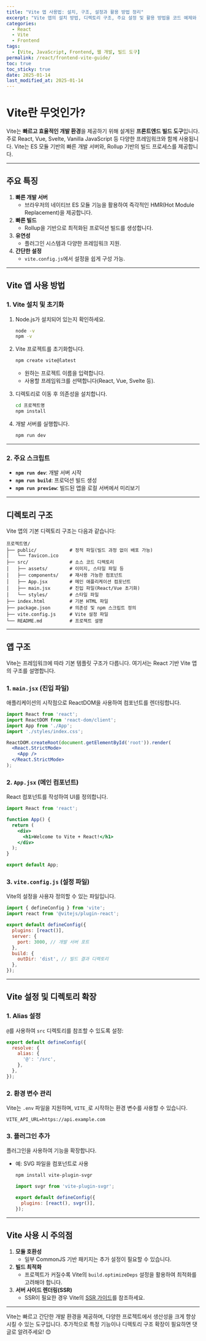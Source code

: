 ```yaml
---
title: "Vite 앱 사용법: 설치, 구조, 설정과 활용 방법 정리"
excerpt: "Vite 앱의 설치 방법, 디렉토리 구조, 주요 설정 및 활용 방법을 코드 예제와 함께 자세히 설명합니다."
categories:
  - React
  - Vite
  - Frontend
tags:
  - [Vite, JavaScript, Frontend, 웹 개발, 빌드 도구]
permalink: /react/frontend-vite-guide/
toc: true
toc_sticky: true
date: 2025-01-14
last_modified_at: 2025-01-14
---
```


# Vite란 무엇인가?

Vite는 **빠르고 효율적인 개발 환경**을 제공하기 위해 설계된 **프론트엔드 빌드 도구**입니다. 주로 React, Vue, Svelte, Vanilla JavaScript 등 다양한 프레임워크와 함께 사용됩니다. Vite는 ES 모듈 기반의 빠른 개발 서버와, Rollup 기반의 빌드 프로세스를 제공합니다.

---

## 주요 특징

1. **빠른 개발 서버**
   - 브라우저의 네이티브 ES 모듈 기능을 활용하여 즉각적인 HMR(Hot Module Replacement)을 제공합니다.
2. **빠른 빌드**
   - Rollup을 기반으로 최적화된 프로덕션 빌드를 생성합니다.
3. **유연성**
   - 플러그인 시스템과 다양한 프레임워크 지원.
4. **간단한 설정**
   - `vite.config.js`에서 설정을 쉽게 구성 가능.

---

## Vite 앱 사용 방법

### 1. Vite 설치 및 초기화

1. Node.js가 설치되어 있는지 확인하세요.
   ```bash
   node -v
   npm -v
   ```
2. Vite 프로젝트를 초기화합니다.
   ```bash
   npm create vite@latest
   ```
   - 원하는 프로젝트 이름을 입력합니다.
   - 사용할 프레임워크를 선택합니다(React, Vue, Svelte 등).

3. 디렉토리로 이동 후 의존성을 설치합니다.
   ```bash
   cd 프로젝트명
   npm install
   ```

4. 개발 서버를 실행합니다.
   ```bash
   npm run dev
   ```

---

### 2. 주요 스크립트

- **`npm run dev`**: 개발 서버 시작
- **`npm run build`**: 프로덕션 빌드 생성
- **`npm run preview`**: 빌드된 앱을 로컬 서버에서 미리보기

---

## 디렉토리 구조

Vite 앱의 기본 디렉토리 구조는 다음과 같습니다:

```plaintext
프로젝트명/
├── public/            # 정적 파일(빌드 과정 없이 배포 가능)
│   └── favicon.ico
├── src/               # 소스 코드 디렉토리
│   ├── assets/        # 이미지, 스타일 파일 등
│   ├── components/    # 재사용 가능한 컴포넌트
│   ├── App.jsx        # 메인 애플리케이션 컴포넌트
│   ├── main.jsx       # 진입 파일(React/Vue 초기화)
│   └── styles/        # 스타일 파일
├── index.html         # 기본 HTML 파일
├── package.json       # 의존성 및 npm 스크립트 정의
├── vite.config.js     # Vite 설정 파일
└── README.md          # 프로젝트 설명
```

---

## 앱 구조

Vite는 프레임워크에 따라 기본 템플릿 구조가 다릅니다. 여기서는 React 기반 Vite 앱의 구조를 설명합니다.

### 1. `main.jsx` (진입 파일)

애플리케이션의 시작점으로 ReactDOM을 사용하여 컴포넌트를 렌더링합니다.

```jsx
import React from 'react';
import ReactDOM from 'react-dom/client';
import App from './App';
import './styles/index.css';

ReactDOM.createRoot(document.getElementById('root')).render(
  <React.StrictMode>
    <App />
  </React.StrictMode>
);
```

### 2. `App.jsx` (메인 컴포넌트)

React 컴포넌트를 작성하여 UI를 정의합니다.

```jsx
import React from 'react';

function App() {
  return (
    <div>
      <h1>Welcome to Vite + React!</h1>
    </div>
  );
}

export default App;
```

### 3. `vite.config.js` (설정 파일)

Vite의 설정을 사용자 정의할 수 있는 파일입니다.

```javascript
import { defineConfig } from 'vite';
import react from '@vitejs/plugin-react';

export default defineConfig({
  plugins: [react()],
  server: {
    port: 3000, // 개발 서버 포트
  },
  build: {
    outDir: 'dist', // 빌드 결과 디렉토리
  },
});
```

---

## Vite 설정 및 디렉토리 확장

### 1. **Alias 설정**

`@`를 사용하여 `src` 디렉토리를 참조할 수 있도록 설정:

```javascript
export default defineConfig({
  resolve: {
    alias: {
      '@': '/src',
    },
  },
});
```

### 2. **환경 변수 관리**

Vite는 `.env` 파일을 지원하며, `VITE_`로 시작하는 환경 변수를 사용할 수 있습니다.

```plaintext
VITE_API_URL=https://api.example.com
```

### 3. **플러그인 추가**

플러그인을 사용하여 기능을 확장합니다.

- 예: SVG 파일을 컴포넌트로 사용
  ```bash
  npm install vite-plugin-svgr
  ```
  ```javascript
  import svgr from 'vite-plugin-svgr';

  export default defineConfig({
    plugins: [react(), svgr()],
  });
  ```

---

## Vite 사용 시 주의점

1. **모듈 호환성**
   - 일부 CommonJS 기반 패키지는 추가 설정이 필요할 수 있습니다.
2. **빌드 최적화**
   - 프로젝트가 커질수록 Vite의 `build.optimizeDeps` 설정을 활용하여 최적화를 고려해야 합니다.
3. **서버 사이드 렌더링(SSR)**
   - SSR이 필요한 경우 Vite의 [SSR 가이드](https://vitejs.dev/guide/ssr.html)를 참조하세요.

---

Vite는 빠르고 간단한 개발 환경을 제공하며, 다양한 프로젝트에서 생산성을 크게 향상시킬 수 있는 도구입니다. 추가적으로 특정 기능이나 디렉토리 구조 확장이 필요하면 댓글로 알려주세요! 😊

